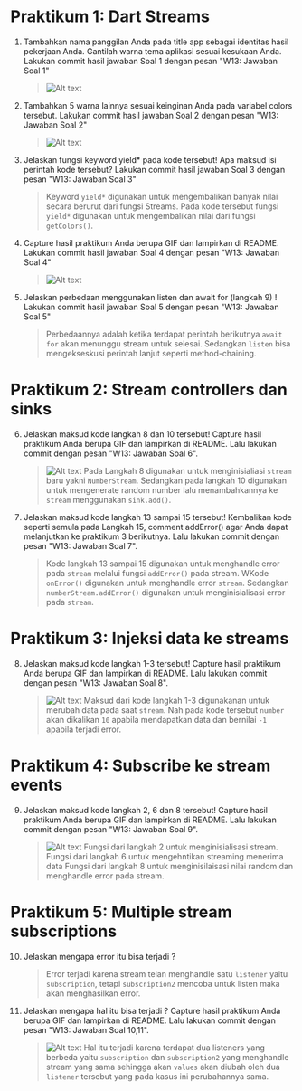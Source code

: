 # Praktikum 1: Dart Streams

1. Tambahkan nama panggilan Anda pada title app sebagai identitas hasil pekerjaan Anda.
   Gantilah warna tema aplikasi sesuai kesukaan Anda.
   Lakukan commit hasil jawaban Soal 1 dengan pesan "W13: Jawaban Soal 1"

   > ![Alt text](image.png)

2. Tambahkan 5 warna lainnya sesuai keinginan Anda pada variabel colors tersebut.
   Lakukan commit hasil jawaban Soal 2 dengan pesan "W13: Jawaban Soal 2"

   > ![Alt text](image-1.png)

3. Jelaskan fungsi keyword yield\* pada kode tersebut!
   Apa maksud isi perintah kode tersebut?
   Lakukan commit hasil jawaban Soal 3 dengan pesan "W13: Jawaban Soal 3"

   > Keyword `yield*` digunakan untuk mengembalikan banyak nilai secara berurut dari fungsi Streams. Pada kode tersebut fungsi `yield*` digunakan untuk mengembalikan nilai dari fungsi `getColors()`.

4. Capture hasil praktikum Anda berupa GIF dan lampirkan di README.
   Lakukan commit hasil jawaban Soal 4 dengan pesan "W13: Jawaban Soal 4"

   > ![Alt text](soal4.gif)

5. Jelaskan perbedaan menggunakan listen dan await for (langkah 9) !
   Lakukan commit hasil jawaban Soal 5 dengan pesan "W13: Jawaban Soal 5"

   > Perbedaannya adalah ketika terdapat perintah berikutnya `await for` akan menunggu stream untuk selesai. Sedangkan `listen` bisa mengekseskusi perintah lanjut seperti method-chaining.

# Praktikum 2: Stream controllers dan sinks

6. Jelaskan maksud kode langkah 8 dan 10 tersebut!
   Capture hasil praktikum Anda berupa GIF dan lampirkan di README.
   Lalu lakukan commit dengan pesan "W13: Jawaban Soal 6".

   > ![Alt text](soal6.gif)
   > Pada Langkah 8 digunakan untuk menginisialiasi `stream` baru yakni `NumberStream`. Sedangkan pada langkah 10 digunakan untuk mengenerate random number lalu menambahkannya ke `stream` menggunakan `sink.add()`.

7. Jelaskan maksud kode langkah 13 sampai 15 tersebut!
   Kembalikan kode seperti semula pada Langkah 15, comment addError() agar Anda dapat melanjutkan ke praktikum 3 berikutnya.
   Lalu lakukan commit dengan pesan "W13: Jawaban Soal 7".
   > Kode langkah 13 sampai 15 digunakan untuk menghandle error pada `stream` melalui fungsi `addError()` pada stream. WKode `onError()` digunakan untuk menghandle error `stream`. Sedangkan `numberStream.addError()` digunakan untuk menginisialisasi error pada `stream`.

# Praktikum 3: Injeksi data ke streams

8. Jelaskan maksud kode langkah 1-3 tersebut!
   Capture hasil praktikum Anda berupa GIF dan lampirkan di README.
   Lalu lakukan commit dengan pesan "W13: Jawaban Soal 8".
   > ![Alt text](soal8.gif)
   > Maksud dari kode langkah 1-3 digunakanan untuk merubah data pada saat `stream`. Nah pada kode tersebut `number` akan dikalikan `10` apabila mendapatkan data dan bernilai `-1` apabila terjadi error.

# Praktikum 4: Subscribe ke stream events

9. Jelaskan maksud kode langkah 2, 6 dan 8 tersebut!
   Capture hasil praktikum Anda berupa GIF dan lampirkan di README.
   Lalu lakukan commit dengan pesan "W13: Jawaban Soal 9".
   > ![Alt text](soal9.gif)
   > Fungsi dari langkah 2 untuk menginisialisasi stream.
   > Fungsi dari langkah 6 untuk mengehntikan streaming menerima data
   > Fungsi dari langkah 8 untuk menginisilaisasi nilai random dan menghandle error pada stream.

# Praktikum 5: Multiple stream subscriptions

10. Jelaskan mengapa error itu bisa terjadi ?
    > Error terjadi karena stream telan menghandle satu `listener` yaitu `subscription`, tetapi `subscription2` mencoba untuk listen maka akan menghasilkan error.
11. Jelaskan mengapa hal itu bisa terjadi ?
    Capture hasil praktikum Anda berupa GIF dan lampirkan di README.
    Lalu lakukan commit dengan pesan "W13: Jawaban Soal 10,11".
    > ![Alt text](soal11.gif)
    > Hal itu terjadi karena terdapat dua listeners yang berbeda yaitu `subscription` dan `subscription2` yang menghandle stream yang sama sehingga akan `values` akan diubah oleh dua `listener` tersebut yang pada kasus ini perubahannya sama.
